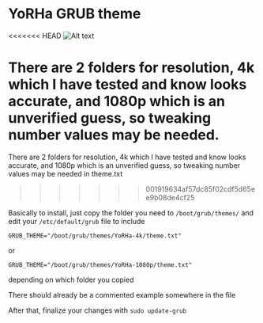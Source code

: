 # YoRHa GRUB theme

<<<<<<< HEAD
![Alt text](preview.png?raw=true "Preview")

There are 2 folders for resolution, 4k which I have tested and know looks accurate, and 1080p which is an unverified guess, so tweaking number values may be needed.
=======
There are 2 folders for resolution, 4k which I have tested and know looks accurate, and 1080p which is an unverified guess, so tweaking number values may be needed in theme.txt
>>>>>>> 001919634af57dc85f02cdf5d65ee9b08de4cf25

Basically to install, just copy the folder you need to `/boot/grub/themes/` and edit your `/etc/default/grub` file to include

`GRUB_THEME="/boot/grub/themes/YoRHa-4k/theme.txt"`

or

`GRUB_THEME="/boot/grub/themes/YoRHa-1080p/theme.txt"`

depending on which folder you copied

There should already be a commented example somewhere in the file

After that, finalize your changes with `sudo update-grub`
